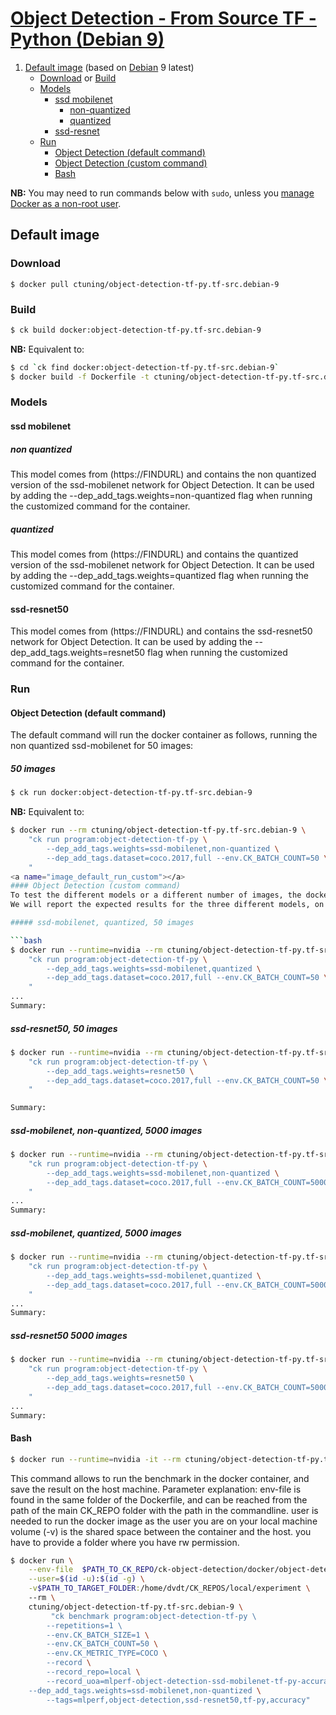 # [Object Detection - From Source TF - Python (Debian 9)](https://hub.docker.com/r/ctuning/object-detection-tf-py.tf-src.debian-9)

1. [Default image](#image_default) (based on [Debian](https://hub.docker.com/_/debian/) 9 latest)
    - [Download](#image_default_download) or [Build](#image_default_build)
    - [Models](#models)
        -  [ssd mobilenet](#ssd_mobilenet)
            -  [non-quantized](#non-quantized)
            -  [quantized](#quantized)
        -  [ssd-resnet](#ssd-resnet)
    - [Run](#image_default_run)
        - [Object Detection (default command)](#image_default_run_default)
        - [Object Detection (custom command)](#image_default_run_custom)
        - [Bash](#image_default_run_bash)

**NB:** You may need to run commands below with `sudo`, unless you
[manage Docker as a non-root user](https://docs.docker.com/install/linux/linux-postinstall/#manage-docker-as-a-non-root-user).

<a name="image_default"></a>
## Default image

<a name="image_default_download"></a>
### Download
```
$ docker pull ctuning/object-detection-tf-py.tf-src.debian-9
```

<a name="image_default_build"></a>
### Build
```bash
$ ck build docker:object-detection-tf-py.tf-src.debian-9
```
**NB:** Equivalent to:
```bash
$ cd `ck find docker:object-detection-tf-py.tf-src.debian-9`
$ docker build -f Dockerfile -t ctuning/object-detection-tf-py.tf-src.debian-9 .
```

<a name="models"></a>
### Models


<a name="ssd_mobilenet"></a>
#### ssd mobilenet

<a name="non-quantized"></a>
##### non quantized

This model comes from (https://FINDURL) and contains the non quantized version of the ssd-mobilenet network for Object Detection.
It can be used by adding the --dep\_add\_tags.weights=non-quantized flag when running the customized command for the container.

<a name="quantized"></a>
##### quantized

This model comes from (https://FINDURL) and contains the quantized version of the ssd-mobilenet network for Object Detection.
It can be used by adding the --dep\_add\_tags.weights=quantized flag when running the customized command for the container.

<a name="ssd-resnet50"></a>

#### ssd-resnet50
This model comes from (https://FINDURL) and contains the  ssd-resnet50 network for Object Detection.
It can be used by adding the --dep\_add\_tags.weights=resnet50 flag when running the customized command for the container.
<a name="image_default_run"></a>
### Run

<a name="image_default_run_default"></a>
#### Object Detection (default command)
The default command will run the docker container as follows, running the non quantized ssd-mobilenet for 50 images:

##### 50 images
```bash
$ ck run docker:object-detection-tf-py.tf-src.debian-9
```
**NB:** Equivalent to:
```bash
$ docker run --rm ctuning/object-detection-tf-py.tf-src.debian-9 \
    "ck run program:object-detection-tf-py \
        --dep_add_tags.weights=ssd-mobilenet,non-quantized \
        --dep_add_tags.dataset=coco.2017,full --env.CK_BATCH_COUNT=50 \
    "
<a name="image_default_run_custom"></a>
#### Object Detection (custom command)
To test the different models or a different number of images, the docker based command has to be used, to change the parameters given to the ck run.
We will report the expected results for the three different models, on two different images batch sizes.

##### ssd-mobilenet, quantized, 50 images

```bash
$ docker run --runtime=nvidia --rm ctuning/object-detection-tf-py.tf-src.debian-9 \
    "ck run program:object-detection-tf-py \
        --dep_add_tags.weights=ssd-mobilenet,quantized \
        --dep_add_tags.dataset=coco.2017,full --env.CK_BATCH_COUNT=50 \
    "
...
Summary:
```

##### ssd-resnet50, 50 images

```bash
$ docker run --runtime=nvidia --rm ctuning/object-detection-tf-py.tf-src.debian-9 \
    "ck run program:object-detection-tf-py \
        --dep_add_tags.weights=resnet50 \
        --dep_add_tags.dataset=coco.2017,full --env.CK_BATCH_COUNT=50 \
    "

Summary:

```




##### ssd-mobilenet, non-quantized, 5000 images
```bash
$ docker run --runtime=nvidia --rm ctuning/object-detection-tf-py.tf-src.debian-9 \
    "ck run program:object-detection-tf-py \
        --dep_add_tags.weights=ssd-mobilenet,non-quantized \
        --dep_add_tags.dataset=coco.2017,full --env.CK_BATCH_COUNT=5000 \
    "
...
Summary:
```


##### ssd-mobilenet, quantized, 5000 images
```bash
$ docker run --runtime=nvidia --rm ctuning/object-detection-tf-py.tf-src.debian-9 \
    "ck run program:object-detection-tf-py \
        --dep_add_tags.weights=ssd-mobilenet,quantized \
        --dep_add_tags.dataset=coco.2017,full --env.CK_BATCH_COUNT=5000 \
    "
...
Summary:

```




##### ssd-resnet50 5000 images
```bash
$ docker run --runtime=nvidia --rm ctuning/object-detection-tf-py.tf-src.debian-9 \
    "ck run program:object-detection-tf-py \
        --dep_add_tags.weights=resnet50 \
        --dep_add_tags.dataset=coco.2017,full --env.CK_BATCH_COUNT=5000 \
    "
...
Summary:
```





<a name="image_default_run_bash"></a>
#### Bash
```bash
$ docker run --runtime=nvidia -it --rm ctuning/object-detection-tf-py.tf-src.debian-9 bash
```
<a name="image_benchmark"></a>
This command allows to run the benchmark in the docker container, and save the result on the host machine. 
Parameter explanation:
env-file is found in the same folder of the Dockerfile, and can be reached from the path of the main CK\_REPO folder with the path in the commandline.
user is needed to run the docker image as the user you are on your local machine
volume (-v) is the shared space between the container and the host. you have to provide a folder where you have rw permission.

```bash
$ docker run \
    --env-file  $PATH_TO_CK_REPO/ck-object-detection/docker/object-detection-tf-py.tf-src.debian-9/env.list \
    --user=$(id -u):$(id -g) \
    -v$PATH_TO_TARGET_FOLDER:/home/dvdt/CK_REPOS/local/experiment \ 
    --rm \
    ctuning/object-detection-tf-py.tf-src.debian-9 \
         "ck benchmark program:object-detection-tf-py \ 
        --repetitions=1 \ 
        --env.CK_BATCH_SIZE=1 \
        --env.CK_BATCH_COUNT=50 \
        --env.CK_METRIC_TYPE=COCO \
        --record \
        --record_repo=local \
        --record_uoa=mlperf-object-detection-ssd-mobilenet-tf-py-accuracy \
	--dep_add_tags.weights=ssd-mobilenet,non-quantized \
        --tags=mlperf,object-detection,ssd-resnet50,tf-py,accuracy" 
```
